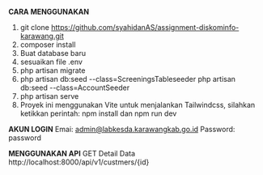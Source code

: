 **CARA MENGGUNAKAN**
1. git clone https://github.com/syahidanAS/assignment-diskominfo-karawang.git
2. composer install
3. Buat database baru 
4. sesuaikan file .env
5. php artisan migrate
6. php artisan db:seed --class=ScreeningsTableseeder
    php artisan db:seed --class=AccountSeeder
7. php artisan serve
8. Proyek ini menggunakan Vite untuk menjalankan Tailwindcss, silahkan ketikkan perintah: npm install dan npm run dev

**AKUN LOGIN**
Emai: admin@labkesda.karawangkab.go.id
Password: password


**MENGGUNAKAN API**
GET Detail Data http://localhost:8000/api/v1/custmers/{id}


